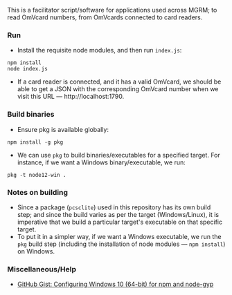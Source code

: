 This is a facilitator script/software for applications used across MGRM; to read OmVcard numbers, from OmVcards connected to card readers.

### Run
- Install the requisite node modules, and then run `index.js`:
```
npm install
node index.js
```
- If a card reader is connected, and it has a valid OmVcard, we should be able to get a JSON with the corresponding OmVcard number when we visit this URL — http://localhost:1790.

### Build binaries
- Ensure pkg is available globally:
```
npm install -g pkg
```
- We can use `pkg` to build binaries/executables for a specified target. For instance, if we want a Windows binary/executable, we run:
```
pkg -t node12-win .
```


### Notes on building
- Since a package (`pcsclite`) used in this repository has its own build step; and since the build varies as per the target (Windows/Linux), it is imperative that we build a particular target's executable on that specific target.
- To put it in a simpler way, if we want a Windows executable, we run the `pkg` build step (including the installation of node modules — `npm install`) on  Windows.

### Miscellaneous/Help
- [GitHub Gist: Configuring Windows 10 (64-bit) for npm and node-gyp](https://gist.github.com/jtrefry/fd0ea70a89e2c3b7779c)